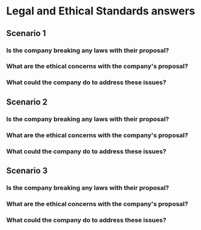 # Legal and Ethical Standards answers

## Scenario 1
### Is the company breaking any laws with their proposal?

### What are the ethical concerns with the company's proposal?

### What could the company do to address these issues?

## Scenario 2
### Is the company breaking any laws with their proposal?

### What are the ethical concerns with the company's proposal?

### What could the company do to address these issues?

## Scenario 3
### Is the company breaking any laws with their proposal?

### What are the ethical concerns with the company's proposal?

### What could the company do to address these issues?

